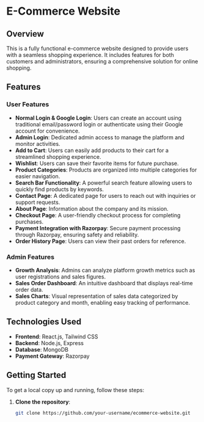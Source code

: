 # E-Commerce Website

## Overview
This is a fully functional e-commerce website designed to provide users with a seamless shopping experience. It includes features for both customers and administrators, ensuring a comprehensive solution for online shopping.

## Features

### User Features
- **Normal Login & Google Login**: Users can create an account using traditional email/password login or authenticate using their Google account for convenience.
- **Admin Login**: Dedicated admin access to manage the platform and monitor activities.
- **Add to Cart**: Users can easily add products to their cart for a streamlined shopping experience.
- **Wishlist**: Users can save their favorite items for future purchase.
- **Product Categories**: Products are organized into multiple categories for easier navigation.
- **Search Bar Functionality**: A powerful search feature allowing users to quickly find products by keywords.
- **Contact Page**: A dedicated page for users to reach out with inquiries or support requests.
- **About Page**: Information about the company and its mission.
- **Checkout Page**: A user-friendly checkout process for completing purchases.
- **Payment Integration with Razorpay**: Secure payment processing through Razorpay, ensuring safety and reliability.
- **Order History Page**: Users can view their past orders for reference.

### Admin Features
- **Growth Analysis**: Admins can analyze platform growth metrics such as user registrations and sales figures.
- **Sales Order Dashboard**: An intuitive dashboard that displays real-time order data.
- **Sales Charts**: Visual representation of sales data categorized by product category and month, enabling easy tracking of performance.

## Technologies Used
- **Frontend**: React.js, Tailwind CSS
- **Backend**: Node.js, Express
- **Database**: MongoDB
- **Payment Gateway**: Razorpay

## Getting Started
To get a local copy up and running, follow these steps:

1. **Clone the repository**:
   ```bash
   git clone https://github.com/your-username/ecommerce-website.git
